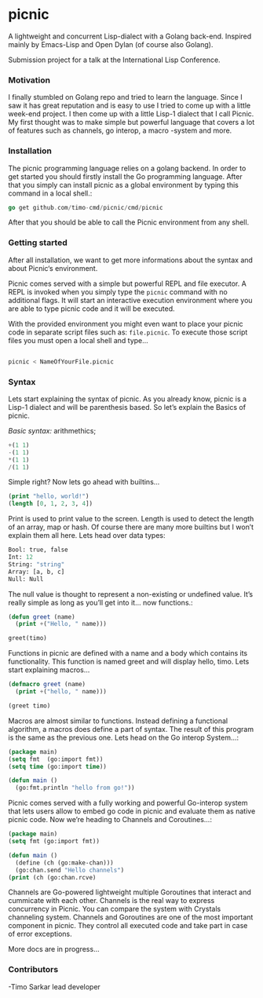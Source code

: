 # picnic


A lightweight and concurrent Lisp-dialect with a Golang back-end. Inspired mainly by Emacs-Lisp and Open Dylan (of course also Golang).

Submission project for a talk at the International Lisp Conference.

### Motivation

I finally stumbled on Golang repo and tried to learn the language. Since I saw it has great reputation and is easy to use I tried to come up with a little week-end project. I then come up with a little Lisp-1 dialect that I call Picnic. My first thought was to make simple but powerful language that covers a lot of features such as channels, go interop, a macro
-system and more. 



### Installation 

The picnic programming language relies on a golang backend. In order to get started you should firstly install the Go programming language. After that you simply can install picnic as a global environment by typing this command in a local shell.:

```go
go get github.com/timo-cmd/picnic/cmd/picnic
```

After that you should be able to call the Picnic environment from any shell.

### Getting started

After all installation, we want to get more informations about the syntax and about Picnic‘s environment.

Picnic comes served with a simple but powerful REPL and file executor. A REPL is invoked when you simply type the ```picnic``` command with no additional flags. It will start an interactive execution environment where you are able to type picnic code and it will be executed.

With the provided environment you might even want to place your picnic code in separate script files such as: ```file.picnic```. To execute those script files you must open a local shell and type...

```bash

picnic < NameOfYourFile.picnic

```

### Syntax

Lets start explaining the syntax of picnic. As you already know, picnic is a Lisp-1 dialect and will be parenthesis based. So let’s explain the Basics of picnic.

*Basic syntax:* arithmethics;

```lisp
+(1 1)
-(1 1)
*(1 1)
/(1 1)
```

Simple right? Now lets go ahead with builtins...

```lisp
(print "hello, world!")
(length [0, 1, 2, 3, 4])
```

Print is used to print value to the screen. Length is used to detect the length of an array, map or hash. Of course there are many more builtins but I won’t explain them all here. Lets head over data types:

```lisp
Bool: true, false
Int: 12
String: "string"
Array: [a, b, c]
Null: Null
```

The null value is thought to represent a non-existing or undefined value. It’s really simple as long as you’ll get into it... now functions.:

```lisp
(defun greet (name)
  (print +("Hello, " name)))

greet(timo)
```

Functions in picnic are defined with a name and a body which contains its functionality. This function is named greet and will display hello, timo. Lets start explaining macros...

```lisp
(defmacro greet (name)
  (print +("hello, " name)))

(greet timo)
```
Macros are almost similar to functions. Instead defining a functional algorithm, a macros does define a part of syntax. The result of this program is the same as the previous one. Lets head on the Go interop System...:

```lisp
(package main)
(setq fmt  (go:import fmt))
(setq time (go:import time))

(defun main ()
  (go:fmt.println "hello from go!"))
```

Picnic comes served with a fully working and powerful Go-interop system that lets users allow to embed go code in picnic and evaluate them as native picnic code. Now we’re heading to Channels and Coroutines...:

```lisp
(package main)
(setq fmt (go:import fmt))

(defun main ()
  (define (ch (go:make-chan)))
  (go:chan.send "Hello channels")
(print (ch (go:chan.rcve)
```

Channels are Go-powered lightweight multiple Goroutines that interact and cummicate with each other. Channels is the real way to express concurrency in Picnic. You can compare the system with Crystals channeling system. Channels and Goroutines are one of the most important component in picnic. They control all executed code and take part in case of error exceptions.

More docs are in progress...

### Contributors

-Timo Sarkar lead developer



